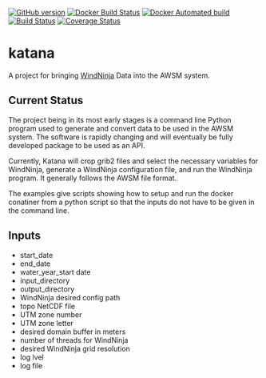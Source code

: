[![GitHub version](https://badge.fury.io/gh/USDA-ARS-NWRC%2Fkatana.svg)](https://badge.fury.io/gh/USDA-ARS-NWRC%2Fkatana)
[![Docker Build Status](https://img.shields.io/docker/build/usdaarsnwrc/katana.svg)](https://hub.docker.com/r/usdaarsnwrc/katana/)
[![Docker Automated build](https://img.shields.io/docker/automated/usdaarsnwrc/katana.svg)](https://hub.docker.com/r/usdaarsnwrc/katana/)
[![Build Status](https://travis-ci.org/USDA-ARS-NWRC/katana.svg?branch=master)](https://travis-ci.org/USDA-ARS-NWRC/katana)
[![Coverage Status](https://coveralls.io/repos/github/USDA-ARS-NWRC/katana/badge.svg?branch=master)](https://coveralls.io/github/USDA-ARS-NWRC/katana?branch=master)

# katana
A project for bringing [WindNinja] Data into the AWSM system.

[WindNinja]: https://github.com/firelab/windninja

## Current Status
The project being in its most early stages is a command line Python program used to
generate and convert data to be used in the AWSM system. The software is rapidly changing
and will eventually be fully developed package to be used as an API.

Currently, Katana will crop grib2 files and select the necessary variables for WindNinja,
generate a WindNinja configuration file, and run the WindNinja program. It generally follows
the AWSM file format.

The examples give scripts showing how to setup and run
the docker conatiner from a python script so that the inputs do not have to be given in the command line.

## Inputs

 - start_date
 - end_date
 - water_year_start date
 - input_directory
 - output_directory
 - WindNinja desired config path
 - topo NetCDF file
 - UTM zone number
 - UTM zone letter
 - desired domain buffer in meters
 - number of threads for WindNinja
 - desired WindNinja grid resolution
 - log lvel
 - log file
